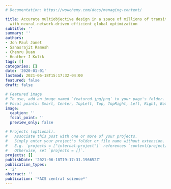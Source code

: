 ```yaml
---
# Documentation: https://wowchemy.com/docs/managing-content/

title: Accurate multiobjective design in a space of millions of transition metal complexes
  with neural-network-driven efficient global optimization
subtitle: ''
summary: ''
authors:
- Jon Paul Janet
- Sahasrajit Ramesh
- Chenru Duan
- Heather J Kulik
tags: []
categories: []
date: '2020-01-01'
lastmod: 2021-06-18T15:17:32-04:00
featured: false
draft: false

# Featured image
# To use, add an image named `featured.jpg/png` to your page's folder.
# Focal points: Smart, Center, TopLeft, Top, TopRight, Left, Right, BottomLeft, Bottom, BottomRight.
image:
  caption: ''
  focal_point: ''
  preview_only: false

# Projects (optional).
#   Associate this post with one or more of your projects.
#   Simply enter your project's folder or file name without extension.
#   E.g. `projects = ["internal-project"]` references `content/project/deep-learning/index.md`.
#   Otherwise, set `projects = []`.
projects: []
publishDate: '2021-06-18T19:17:31.196652Z'
publication_types:
- '2'
abstract: ''
publication: '*ACS central science*'
---
```

